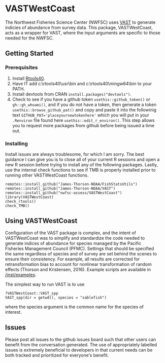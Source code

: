 # VASTWestCoast

The Northwest Fisheries Science Center (NWFSC) uses
[VAST](https://github.com/James-Thorson-NOAA/VAST)
to generate indicies of abundance from survey data.
This package, VASTWestCoast, acts as a wrapper for VAST,
where the input arguments are specific to those needed for the NWFSC.

## Getting Started

### Prerequisites
1. Install [Rtools40](https://cran.r-project.org/bin/).
2. Have IT add c:\rtools40\usr\bin and c:\rtools40\mingw64\bin to your PATH.
3. Install devtools from CRAN `install.packages("devtools")`.
4. Check to see if you have a github token `usethis::github_token()` or `gh::gh_whoami()`,
and if you do not have a token, then generate a token `usethis::browse_github_pat()`
and copy and paste it into the followinig text `GITHUB_PAT='placeyournewtokenhere'`
which you will put in your `.Renviron` file found here `usethis::edit_r_environ()`.
This step allows you to request more packages from github before being issued a time out.

### Installing
Install issues are always troublesome, for which I am sorry.
The best guidance I can give you is to close all of your current R sessions and
open a new R session before trying to install any of the following packages.
Lastly, use the internal check functions to see if TMB is properly installed
prior to running other VASTWestCoast functions.
```
remotes::install_github("James-Thorson-NOAA/FishStatsUtils")
remotes::install_github("James-Thorson-NOAA/VAST")
remotes::install_github("nwfsc-assess/VASTWestCoast")
library(VASTWestCoast)
check_rtools()
check_TMB()
```

## Using VASTWestCoast
Configuration of the VAST package is complex,
and the intent of VASTWestCoast was to simplify and standardize
the code needed to generate indices of abundance for species managed by the
Pacific Fisheries Management Council (PFMC).
Settings that should be specified the same regardless of species and of survey
are set behind the scenes to ensure their consistency.
For example, all results are corrected for retransformation bias to account for
nonlinear transformation of random effects (Thorson and Kristensen, 2016).
Example scripts are available in
[/inst/examples](https://github.com/nwfsc-assess/VASTWestCoast/tree/master/inst/examples).

The simplest way to run VAST is to use
```
?VASTWestCoast::VAST_spp
VAST_spp(dir = getwd(), species = "sablefish")
```
where the species argument is the common name for the species of interest.

## Issues
Please post all issues to the github issues board
such that other users can benefit from the conversation generated.
The use of appropriately labelled issues is extremely beneficial to developers
in that current needs can be both tracked and prioritized for everyone's benefit.
